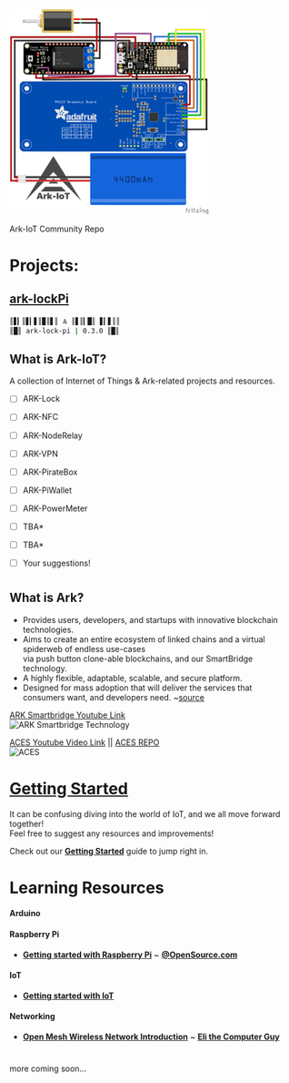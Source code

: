 

<img src="https://github.com/sleepdefic1t/ark-IoT/blob/master/ark_iot_huzzah_pn532_image.png" width="350">


Ark-IoT Community Repo

# Projects:

## [ark-lockPi](https://github.com/sleepdefic1t/ark-IoT/tree/master/ark-lockPi)
```bash
║▋▎║▋▎▋║▉║▋║ Ѧ ║▋║▎█║ ▋▎▋║║
║█║ ark-lock-pi | 0.3.0 ║█║
 ````  

## What is Ark-IoT?
A collection of Internet of Things & Ark-related projects and resources.

- [ ] ARK-Lock
- [ ] ARK-NFC
- [ ] ARK-NodeRelay
- [ ] ARK-VPN
- [ ] ARK-PirateBox
- [ ] ARK-PiWallet
- [ ] ARK-PowerMeter
- [ ] TBA*
- [ ] TBA*
- [ ] Your suggestions!


#  

## What is Ark?

 - Provides users, developers, and startups with innovative blockchain technologies.  
 - Aims to create an entire ecosystem of linked chains and a virtual spiderweb of endless use-cases  
    via push button clone-able blockchains, and our SmartBridge technology.
 - A highly flexible, adaptable, scalable, and secure platform.
  - Designed for mass adoption that will deliver the services that consumers want, and developers need. ~[source](https://ark.io/)  
 
 
[ARK Smartbridge Youtube Link](http://www.youtube.com/watch?v=Fb985Ac_gSY "ARK Smartbridge Technology")  
<img src="http://img.youtube.com/vi/Fb985Ac_gSY/0.jpg" alt="ARK Smartbridge Technology" width="240" height="180">

[ACES Youtube Video Link](http://www.youtube.com/watch?v=qugC8sQFR40 "ARK Smartbridge Technology") || [ACES REPO](https://github.com/bradyo/aces-app)   
<img src="http://img.youtube.com/vi/qugC8sQFR40/0.jpg" alt="ACES" width="240" height="180">  


# [**Getting Started**](https://github.com/sleepdefic1t/ark-IoT/blob/master/GETTING_STARTED.md)  

It can be confusing diving into the world of IoT,
and we all move forward together!  
Feel free to suggest any resources and improvements! 

Check out our [**Getting Started**](https://github.com/sleepdefic1t/ark-IoT/blob/master/GETTING_STARTED.md) guide to jump right in.

# 

# Learning Resources

#### Arduino

#### Raspberry Pi

- [**Getting started with Raspberry Pi**](https://opensource.com/article/16/12/getting-started-raspberry-pi) ~ [**@OpenSource.com**](https://opensource.com)

#### IoT

- [**Getting started with IoT**](https://www.raspberrypi.org/blog/getting-started-with-iot/)

#### Networking

- [**Open Mesh Wireless Network Introduction**](https://www.youtube.com/watch?v=1YOoT3NxgYg) ~ [**Eli the Computer Guy**](https://www.youtube.com/channel/UCD4EOyXKjfDUhCI6jlOZZYQ)


#

more coming soon...
